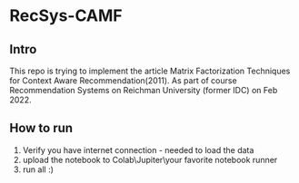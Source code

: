 # RecSys-CAMF

## Intro
This repo is trying to implement the article Matrix Factorization Techniques for Context Aware Recommendation(2011).
As part of course Recommendation Systems on Reichman University (former IDC) on Feb 2022.

## How to run

1. Verify you have internet connection - needed to load the data
2. upload the notebook to Colab\Jupiter\your favorite notebook runner
3. run all :)
